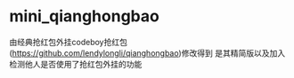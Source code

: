 # mini_qianghongbao
由经典抢红包外挂codeboy抢红包(https://github.com/lendylongli/qianghongbao)修改得到
是其精简版以及加入检测他人是否使用了抢红包外挂的功能
